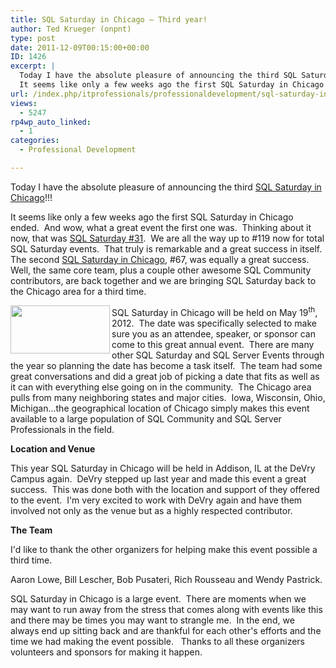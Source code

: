 ```yaml
---
title: SQL Saturday in Chicago – Third year!
author: Ted Krueger (onpnt)
type: post
date: 2011-12-09T00:15:00+00:00
ID: 1426
excerpt: |
  Today I have the absolute pleasure of announcing the third SQL Saturday in Chicago!!!
  It seems like only a few weeks ago the first SQL Saturday in Chicago ended.  And wow, what a great event the first one was.  Thinking about it now, that was SQL Satur&hellip;
url: /index.php/itprofessionals/professionaldevelopment/sql-saturday-in-chicago-third/
views:
  - 5247
rp4wp_auto_linked:
  - 1
categories:
  - Professional Development

---
```

Today I have the absolute pleasure of announcing the third [SQL Saturday in Chicago][1]!!!

It seems like only a few weeks ago the first SQL Saturday in Chicago ended.  And wow, what a great event the first one was.  Thinking about it now, that was [SQL Saturday #31][2].  We are all the way up to #119 now for total SQL Saturday events.  That truly is remarkable and a great success in itself.  The second [SQL Saturday in Chicago][3], #67, was equally a great success.  Well, the same core team, plus a couple other awesome SQL Community contributors, are back together and we are bringing SQL Saturday back to the Chicago area for a third time.

<div class="image_block">
  <a href="https://lessthandot.z19.web.core.windows.net/wp-content/uploads/blogs/ITProfessionals/-10.png?mtime=1323394324"><img alt="" src="https://lessthandot.z19.web.core.windows.net/wp-content/uploads/blogs/ITProfessionals/-10.png?mtime=1323394324" width="159" height="77" align="left" /></a>
</div>

SQL Saturday in Chicago will be held on May 19<sup>th</sup>, 2012.  The date was specifically selected to make sure you as an attendee, speaker, or sponsor can come to this great annual event.  There are many other SQL Saturday and SQL Server Events through the year so planning the date has become a task itself.  The team had some great conversations and did a great job of picking a date that fits as well as it can with everything else going on in the community.  The Chicago area pulls from many neighboring states and major cities.  Iowa, Wisconsin, Ohio, Michigan...the geographical location of Chicago simply makes this event available to a large population of SQL Community and SQL Server Professionals in the field.

**Location and Venue**

This year SQL Saturday in Chicago will be held in Addison, IL at the DeVry Campus again.  DeVry stepped up last year and made this event a great success.  This was done both with the location and support of they offered to the event.  I'm very excited to work with DeVry again and have them involved not only as the venue but as a highly respected contributor.

**The Team**

I'd like to thank the other organizers for helping make this event possible a third time.

Aaron Lowe, Bill Lescher, Bob Pusateri, Rich Rousseau and Wendy Pastrick.

SQL Saturday in Chicago is a large event.  There are moments when we may want to run away from the stress that comes along with events like this and there may be times you may want to strangle me.  In the end, we always end up sitting back and are thankful for each other's efforts and the time we had making the event possible.   Thanks to all these organizers volunteers and sponsors for making it happen.

 [1]: http://www.sqlsaturday.com/119/eventhome.aspx
 [2]: http://www.sqlsaturday.com/31/eventhome.aspx
 [3]: http://www.sqlsaturday.com/67/eventhome.aspx
